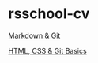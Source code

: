 # rsschool-cv

[Markdown & Git](https://kornas1.github.io/rsschool-cv/cv)

 
[HTML, CSS & Git Basics](https://kornas1.github.io/rsschool-cv/)
